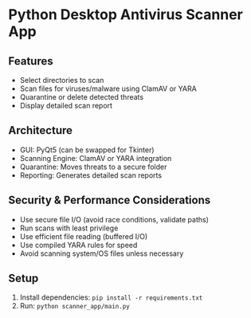 # Python Desktop Antivirus Scanner App

## Features
- Select directories to scan
- Scan files for viruses/malware using ClamAV or YARA
- Quarantine or delete detected threats
- Display detailed scan report

## Architecture
- GUI: PyQt5 (can be swapped for Tkinter)
- Scanning Engine: ClamAV or YARA integration
- Quarantine: Moves threats to a secure folder
- Reporting: Generates detailed scan reports

## Security & Performance Considerations
- Use secure file I/O (avoid race conditions, validate paths)
- Run scans with least privilege
- Use efficient file reading (buffered I/O)
- Use compiled YARA rules for speed
- Avoid scanning system/OS files unless necessary

## Setup
1. Install dependencies: `pip install -r requirements.txt`
2. Run: `python scanner_app/main.py`
